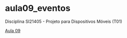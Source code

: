 # aula09_eventos

Disciplina SI21405 - Projeto para Dispositivos Móveis (T01)

[Aula 09](https://ember-feeling-d46.notion.site/Aula-9-28-09-2022-3597992427df434997185f97e669422e)
